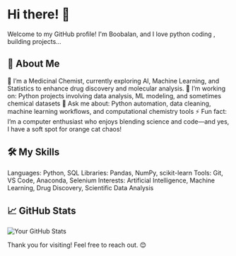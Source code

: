# Hi there! 👋

Welcome to my GitHub profile! I'm Boobalan, and I love python  coding , building projects...

## 🚀 About Me
🌱 I’m a Medicinal Chemist, currently exploring AI, Machine Learning, and Statistics to enhance drug discovery and molecular analysis.
🔧 I’m working on: Python projects involving data analysis, ML modeling, and sometimes chemical datasets
💬 Ask me about: Python automation, data cleaning, machine learning workflows, and computational chemistry tools
⚡ Fun fact: I’m a computer enthusiast who enjoys blending science and code—and yes, I have a soft spot for orange cat chaos!


## 🛠️ My Skills
Languages: Python, SQL
Libraries: Pandas, NumPy, scikit-learn
Tools: Git, VS Code, Anaconda, Selenium
Interests: Artificial Intelligence, Machine Learning, Drug Discovery, Scientific Data Analysis


## 📈 GitHub Stats
![Your GitHub Stats](https://github-readme-stats.vercel.app/api?username=yourusername&show_icons=true&theme=radical)


Thank you for visiting! Feel free to reach out. 😊
